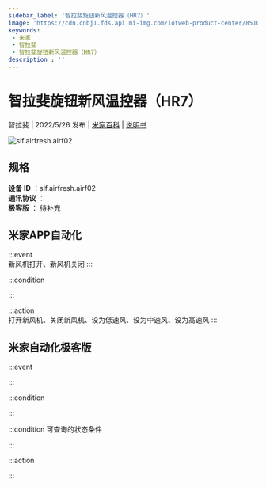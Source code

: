 ```yaml
---
sidebar_label: '智拉斐旋钮新风温控器（HR7）'
image: 'https://cdn.cnbj1.fds.api.mi-img.com/iotweb-product-center/8510a6fa2df27fc2cbc195d5449c1152_1651634552791.png?GalaxyAccessKeyId=AKVGLQWBOVIRQ3XLEW&Expires=9223372036854775807&Signature=s8a1Zsdf37jSnKWgQ8kUeQmhjSY='
keywords: 
 - 米家
 - 智拉斐
 - 智拉斐旋钮新风温控器（HR7）
description : ''
---
```

# 智拉斐旋钮新风温控器（HR7）

智拉斐 | 2022/5/26 发布 | [米家百科](https://home.mi.com/webapp/content/baike/product/index.html?model=slf.airfresh.airf02) | [说明书](https://home.mi.com/views/introduction.html?model=slf.airfresh.airf02&region=cn)

![slf.airfresh.airf02](https://cdn.cnbj1.fds.api.mi-img.com/iotweb-product-center/8510a6fa2df27fc2cbc195d5449c1152_1651634552791.png?GalaxyAccessKeyId=AKVGLQWBOVIRQ3XLEW&Expires=9223372036854775807&Signature=s8a1Zsdf37jSnKWgQ8kUeQmhjSY=)

## 规格  
> 
**设备 ID** ：slf.airfresh.airf02  
**通讯协议** ：  
**极客版**  ： 待补充 


## 米家APP自动化  

:::event  
新风机打开、新风机关闭
:::

:::condition  

:::

:::action   
打开新风机、关闭新风机、设为低速风、设为中速风、设为高速风
:::

## 米家自动化极客版  

:::event  

:::

:::condition  

:::

:::condition 可查询的状态条件  

:::

:::action  

:::

        
